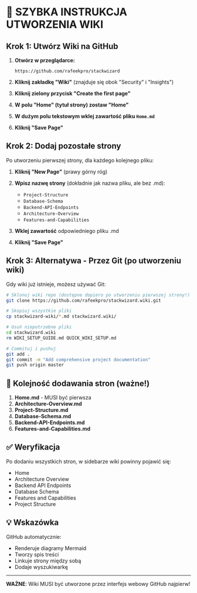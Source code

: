 # 🚀 SZYBKA INSTRUKCJA UTWORZENIA WIKI

## Krok 1: Utwórz Wiki na GitHub

1. **Otwórz w przeglądarce:**
   ```
   https://github.com/rafeekpro/stackwizard
   ```

2. **Kliknij zakładkę "Wiki"** (znajduje się obok "Security" i "Insights")

3. **Kliknij zielony przycisk "Create the first page"**

4. **W polu "Home" (tytuł strony) zostaw "Home"**

5. **W dużym polu tekstowym wklej zawartość pliku `Home.md`**

6. **Kliknij "Save Page"**

## Krok 2: Dodaj pozostałe strony

Po utworzeniu pierwszej strony, dla każdego kolejnego pliku:

1. **Kliknij "New Page"** (prawy górny róg)

2. **Wpisz nazwę strony** (dokładnie jak nazwa pliku, ale bez .md):
   - `Project-Structure`
   - `Database-Schema`
   - `Backend-API-Endpoints`
   - `Architecture-Overview`
   - `Features-and-Capabilities`

3. **Wklej zawartość** odpowiedniego pliku .md

4. **Kliknij "Save Page"**

## Krok 3: Alternatywa - Przez Git (po utworzeniu wiki)

Gdy wiki już istnieje, możesz używać Git:

```bash
# Sklonuj wiki repo (dostępne dopiero po utworzeniu pierwszej strony!)
git clone https://github.com/rafeekpro/stackwizard.wiki.git

# Skopiuj wszystkie pliki
cp stackwizard-wiki/*.md stackwizard.wiki/

# Usuń niepotrzebne pliki
cd stackwizard.wiki
rm WIKI_SETUP_GUIDE.md QUICK_WIKI_SETUP.md

# Commituj i pushuj
git add .
git commit -m "Add comprehensive project documentation"
git push origin master
```

## 📝 Kolejność dodawania stron (ważne!)

1. **Home.md** - MUSI być pierwsza
2. **Architecture-Overview.md**
3. **Project-Structure.md**
4. **Database-Schema.md**
5. **Backend-API-Endpoints.md**
6. **Features-and-Capabilities.md**

## ✅ Weryfikacja

Po dodaniu wszystkich stron, w sidebarze wiki powinny pojawić się:
- Home
- Architecture Overview
- Backend API Endpoints
- Database Schema
- Features and Capabilities
- Project Structure

## 💡 Wskazówka

GitHub automatycznie:
- Renderuje diagramy Mermaid
- Tworzy spis treści
- Linkuje strony między sobą
- Dodaje wyszukiwarkę

---

**WAŻNE**: Wiki MUSI być utworzone przez interfejs webowy GitHub najpierw!